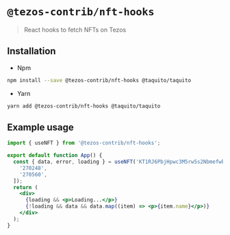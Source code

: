 # `@tezos-contrib/nft-hooks`

> React hooks to fetch NFTs on Tezos

## Installation

- Npm

```bash
npm install --save @tezos-contrib/nft-hooks @taquito/taquito
```

- Yarn

```bash
yarn add @tezos-contrib/nft-hooks @taquito/taquito
```

## Example usage

```jsx
import { useNFT } from '@tezos-contrib/nft-hooks';

export default function App() {
  const { data, error, loading } = useNFT('KT1RJ6PbjHpwc3M5rw5s2Nbmefwbuwbdxton', [
    '270248',
    '270560',
  ]);
  return (
    <div>
      {loading && <p>Loading...</p>}
      {!loading && data && data.map((item) => <p>{item.name}</p>)}
    </div>
  );
}
```
